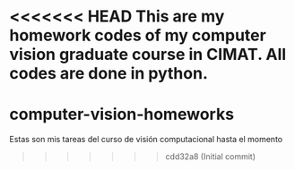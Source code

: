 <<<<<<< HEAD
This are my homework codes of my computer vision graduate course in CIMAT. 
All codes are done in python.
=======
# computer-vision-homeworks
Estas son mis tareas del curso de visión computacional hasta el momento
>>>>>>> cdd32a8 (Initial commit)
